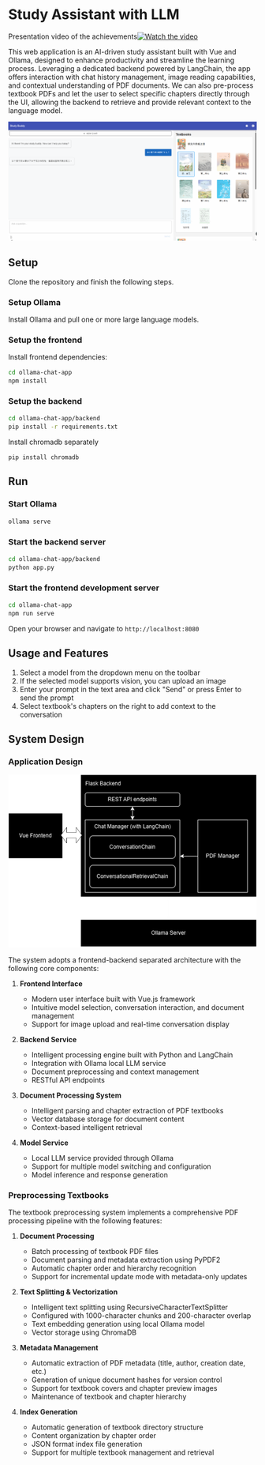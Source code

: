 # Study Assistant with LLM

Presentation video of the achievements[![Watch the video](https://img.youtube.com/vi/WWeft-UzCGg/maxresdefault.jpg)](https://www.youtube.com/watch?v=WWeft-UzCGg)

This web application is an AI-driven study assistant built with Vue and Ollama, designed to enhance productivity and streamline the learning process. Leveraging a dedicated backend powered by LangChain, the app offers interaction with chat history management, image reading capabilities, and contextual understanding of PDF documents. We can also pre-process textbook PDFs and let the user to select specific chapters directly through the UI, allowing the backend to retrieve and provide relevant context to the language model.

![Screenshot](images/frontend_screenshot.png)

## Setup
Clone the repository and finish the following steps.

### Setup Ollama
Install Ollama and pull one or more large language models.

### Setup the frontend
Install frontend dependencies:
```bash
cd ollama-chat-app
npm install
```

### Setup the backend
```bash
cd ollama-chat-app/backend
pip install -r requirements.txt
```
Install chromadb separately
```
pip install chromadb
```

## Run

### Start Ollama
```bash
ollama serve
```

### Start the backend server
```bash
cd ollama-chat-app/backend
python app.py
```

### Start the frontend development server
```bash
cd ollama-chat-app
npm run serve
```

Open your browser and navigate to `http://localhost:8080`

## Usage and Features

1. Select a model from the dropdown menu on the toolbar
2. If the selected model supports vision, you can upload an image
3. Enter your prompt in the text area and click "Send" or press Enter to send the prompt
4. Select textbook's chapters on the right to add context to the conversation

## System Design

### Application Design

![Screenshot](images/system.png)

The system adopts a frontend-backend separated architecture with the following core components:

1. **Frontend Interface**
   - Modern user interface built with Vue.js framework
   - Intuitive model selection, conversation interaction, and document management
   - Support for image upload and real-time conversation display

2. **Backend Service**
   - Intelligent processing engine built with Python and LangChain
   - Integration with Ollama local LLM service
   - Document preprocessing and context management
   - RESTful API endpoints

3. **Document Processing System**
   - Intelligent parsing and chapter extraction of PDF textbooks
   - Vector database storage for document content
   - Context-based intelligent retrieval

4. **Model Service**
   - Local LLM service provided through Ollama
   - Support for multiple model switching and configuration
   - Model inference and response generation

### Preprocessing Textbooks

The textbook preprocessing system implements a comprehensive PDF processing pipeline with the following features:

1. **Document Processing**
   - Batch processing of textbook PDF files
   - Document parsing and metadata extraction using PyPDF2
   - Automatic chapter order and hierarchy recognition
   - Support for incremental update mode with metadata-only updates

2. **Text Splitting & Vectorization**
   - Intelligent text splitting using RecursiveCharacterTextSplitter
   - Configured with 1000-character chunks and 200-character overlap
   - Text embedding generation using local Ollama model
   - Vector storage using ChromaDB

3. **Metadata Management**
   - Automatic extraction of PDF metadata (title, author, creation date, etc.)
   - Generation of unique document hashes for version control
   - Support for textbook covers and chapter preview images
   - Maintenance of textbook and chapter hierarchy

4. **Index Generation**
   - Automatic generation of textbook directory structure
   - Content organization by chapter order
   - JSON format index file generation
   - Support for multiple textbook management and retrieval
